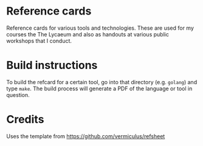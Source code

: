 Reference cards
===============

Reference cards for various tools and technologies. These are used for
my courses the The Lycaeum and also as handouts at various public
workshops that I conduct. 

Build instructions
==================
To build the refcard for a certain tool, go into that directory
(e.g. `golang`) and type `make`. The build process will generate a PDF
of the language or tool in question.

Credits
=======
Uses the template from https://github.com/vermiculus/refsheet

